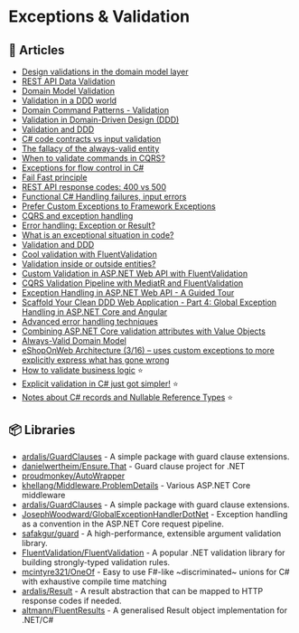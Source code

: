 # Exceptions & Validation

## 📕 Articles

- [Design validations in the domain model layer](https://docs.microsoft.com/en-us/dotnet/architecture/microservices/microservice-ddd-cqrs-patterns/domain-model-layer-validations) 
- [REST API Data Validation](http://www.kamilgrzybek.com/design/rest-api-data-validation/) 
- [Domain Model Validation](http://www.kamilgrzybek.com/design/domain-model-validation/) 
- [Validation in a DDD world](https://lostechies.com/jimmybogard/2009/02/15/validation-in-a-ddd-world/) 
- [Domain Command Patterns - Validation](https://jimmybogard.com/domain-command-patterns-validation/)
- [Validation in Domain-Driven Design (DDD)](http://gorodinski.com/blog/2012/05/19/validation-in-domain-driven-design-ddd/)
- [Validation and DDD](https://enterprisecraftsmanship.com/posts/validation-and-ddd/) 
- [C# code contracts vs input validation](https://enterprisecraftsmanship.com/posts/code-contracts-vs-input-validation/) 
- [The fallacy of the always-valid entity](https://jeffreypalermo.com/2009/05/the-fallacy-of-the-always-valid-entity/) 
- [When to validate commands in CQRS?](https://enterprisecraftsmanship.com/2019/02/20/validate-commands-cqrs/) 
- [Exceptions for flow control in C#](https://enterprisecraftsmanship.com/posts/exceptions-for-flow-control/) 
- [Fail Fast principle](https://enterprisecraftsmanship.com/posts/fail-fast-principle/) 
- [REST API response codes: 400 vs 500](https://enterprisecraftsmanship.com/posts/rest-api-response-codes-400-vs-500/)
- [Functional C# Handling failures, input errors](https://enterprisecraftsmanship.com/posts/functional-c-handling-failures-input-errors/) 
- [Prefer Custom Exceptions to Framework Exceptions](https://ardalis.com/prefer-custom-exceptions-to-framework-exceptions/)
- [CQRS and exception handling](https://enterprisecraftsmanship.com/2019/04/15/cqrs-exception-handling/) 
- [Error handling: Exception or Result?](https://enterprisecraftsmanship.com/posts/error-handling-exception-or-result/) 
- [What is an exceptional situation in code?](https://enterprisecraftsmanship.com/posts/what-is-exceptional-situation/)
- [Validation and DDD](https://enterprisecraftsmanship.com/2016/09/13/validation-and-ddd/)
- [Cool validation with FluentValidation](https://www.code4it.dev/blog/fluentvalidation)
- [Validation inside or outside entities?](https://lostechies.com/jimmybogard/2016/04/29/validation-inside-or-outside-entities/)
- [Custom Validation in ASP.NET Web API with FluentValidation](https://exceptionnotfound.net/custom-validation-in-asp-net-web-api-with-fluentvalidation/)
- [CQRS Validation Pipeline with MediatR and FluentValidation](https://code-maze.com/cqrs-mediatr-fluentvalidation/)
- [Exception Handling in ASP.NET Web API - A Guided Tour](https://exceptionnotfound.net/the-asp-net-web-api-exception-handling-pipeline-a-guided-tour/)
- [Scaffold Your Clean DDD Web Application - Part 4: Global Exception Handling in ASP.NET Core and Angular](https://blog.jacobsdata.com/2020/11/12/scaffold-your-clean-ddd-web-application-part-4-global-exception-handling-in-aspnet-core-and-angular)
- [Advanced error handling techniques](https://enterprisecraftsmanship.com/posts/advanced-error-handling-techniques/)
- [Combining ASP.NET Core validation attributes with Value Objects](https://enterprisecraftsmanship.com/posts/combining-asp-net-core-attributes-with-value-objects/)
- [Always-Valid Domain Model](https://enterprisecraftsmanship.com/posts/always-valid-domain-model/)
- [eShopOnWeb Architecture (3/16) – uses custom exceptions to more explicitly express what has gone wrong](https://davecallan.com/eshoponweb-architecture-3-16-uses-custom-exceptions-to-more-explicitly-express-what-has-gone-wrong/)
- [How to validate business logic](https://event-driven.io/en/how_to_validate_business_logic/) ⭐
- [Explicit validation in C# just got simpler!](https://event-driven.io/en/explicit_validation_in_csharp_just_got_simpler/) ⭐
- [Notes about C# records and Nullable Reference Types](https://event-driven.io/en/notes_about_csharp_records_and_nullable_reference_types/) ⭐

## 📦 Libraries
- [ardalis/GuardClauses](https://github.com/ardalis/GuardClauses) - A simple package with guard clause extensions.
- [danielwertheim/Ensure.That](https://github.com/danielwertheim/Ensure.That) - Guard clause project for .NET
- [proudmonkey/AutoWrapper](https://github.com/proudmonkey/AutoWrapper)
- [khellang/Middleware.ProblemDetails](https://github.com/khellang/Middleware/tree/master/src/ProblemDetails) - Various ASP.NET Core middleware
- [ardalis/GuardClauses](https://github.com/ardalis/GuardClauses) - A simple package with guard clause extensions.
- [JosephWoodward/GlobalExceptionHandlerDotNet](https://github.com/JosephWoodward/GlobalExceptionHandlerDotNet) - Exception handling as a convention in the ASP.NET Core request pipeline.
- [safakgur/guard](https://github.com/safakgur/guard) - A high-performance, extensible argument validation library.
- [FluentValidation/FluentValidation](https://github.com/FluentValidation/FluentValidation) - A popular .NET validation library for building strongly-typed validation rules.
- [mcintyre321/OneOf](https://github.com/mcintyre321/OneOf) - Easy to use F#-like ~discriminated~ unions for C# with exhaustive compile time matching
- [ardalis/Result](https://github.com/ardalis/Result) - A result abstraction that can be mapped to HTTP response codes if needed.
- [altmann/FluentResults](https://github.com/altmann/FluentResults) - A generalised Result object implementation for .NET/C#